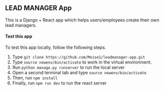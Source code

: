 ## LEAD MANAGER App 

This is a Django + React app which helps users/employees create their own lead managers.

#### Test this app

To test this app locally, follow the following steps.

1. Type `git clone https://github.com/Moise1/leadmanager-app.git` 
2. Type `source newenv/bin/activate` to work in the virtual environment.
3. Run `python manage.py runserver` to run the local server 
4. Open a second terminal tab and type `source newenv/bin/activate` 
5. Then, run `npm install`
6. Finally, run `npm run dev` to run the react server